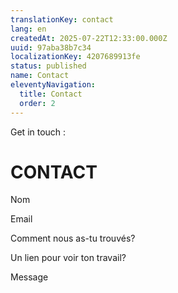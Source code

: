 ```yaml
---
translationKey: contact
lang: en
createdAt: 2025-07-22T12:33:00.000Z
uuid: 97aba38b7c34
localizationKey: 4207689913fe
status: published
name: Contact
eleventyNavigation:
  title: Contact
  order: 2
---
```

Get in touch :

# CONTACT

Nom

Email

Comment nous as-tu trouvés?

Un lien pour voir ton travail?

Message
